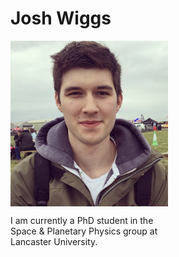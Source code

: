 # Josh Wiggs

<div style="width: 100%;">
<img style="float: left; width: 50%; padding-right: 20px;" src="josh_wiggs_photo.jpg" alt="Image of Josh Wiggs">

<p style="float: left; width: 50%;">
I am currently a PhD student in the Space & Planetary Physics group at Lancaster University.  
<p>
<div>
